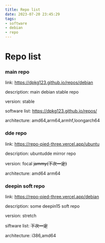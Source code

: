 ```yaml
---
title: Repo list
date: 2023-07-20 23:45:29
tags:
- software
- debian
- repo
---
```


# Repo list

### main repo
link: https://dpkg123.github.io/repos/debian

description: main debian stable repo

version: stable

software list: https://dpkg123.github.io/repos/

architecture: amd64,arm64,armhf,loongarch64

### dde repo

link: https://repo-pied-three.vercel.app/ubuntu

description: ubuntudde mirror repo

version: focal ~~jammy(下次一定)~~

architecture: amd64 arm64

### deepin soft repo

link: https://repo-pied-three.vercel.app/debian

description: some deepin15 soft repo

version: stretch

siftware list: ~~下次一定~~

architecture: i386,amd64
